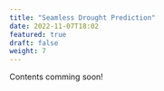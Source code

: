 ```yaml
---
title: "Seamless Drought Prediction"
date: 2022-11-07T18:02
featured: true
draft: false
weight: 7
---
```


Contents comming soon!
